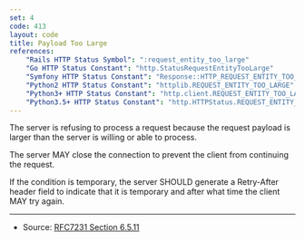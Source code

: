 ```yaml
---
set: 4
code: 413
layout: code
title: Payload Too Large
references:
    "Rails HTTP Status Symbol": ":request_entity_too_large"
    "Go HTTP Status Constant": "http.StatusRequestEntityTooLarge"
    "Symfony HTTP Status Constant": "Response::HTTP_REQUEST_ENTITY_TOO_LARGE"
    "Python2 HTTP Status Constant": "httplib.REQUEST_ENTITY_TOO_LARGE"
    "Python3+ HTTP Status Constant": "http.client.REQUEST_ENTITY_TOO_LARGE"
    "Python3.5+ HTTP Status Constant": "http.HTTPStatus.REQUEST_ENTITY_TOO_LARGE"
---
```


The server is refusing to process a request because the request payload
is larger than the server is willing or able to process.

The server MAY close the connection to prevent the client from
continuing the request.

If the condition is temporary, the server SHOULD generate a Retry-After
header field to indicate that it is temporary and after what time the
client MAY try again.

---

* Source: [RFC7231 Section 6.5.11][1]

[1]: <https://datatracker.ietf.org/doc/html/rfc7231#section-6.5.11>
